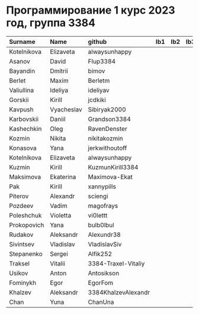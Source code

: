 # Программирование 1 курс 2023 год, группа 3384

| Surname     | Name       | github              | lb1   | lb2   | lb3   | lb4   | cw   |
|:------------|:-----------|:--------------------|:------|:------|:------|:------|:-----|
| Kotelnikova | Elizaveta  | alwaysunhappy       |       |       |       |       |      |
| Asanov      | David      | Flup3384            |       |       |       |       |      |
| Bayandin    | Dmitrii    | bimov               |       |       |       |       |      |
| Berlet      | Maxim      | Berletm             |       |       |       |       |      |
| Valiullina  | Ideliya    | ideliyav            |       |       |       |       |      |
| Gorskii     | Kirill     | jcdkiki             |       |       |       |       |      |
| Kavpush     | Vyacheslav | Sibiryak2000        |       |       |       |       |      |
| Karbovskii  | Daniil     | Grandson3384        |       |       |       |       |      |
| Kashechkin  | Oleg       | RavenDenster        |       |       |       |       |      |
| Kozmin      | Nikita     | nikitakozmin        |       |       |       |       |      |
| Konasova    | Yana       | jerkwithoutoff      |       |       |       |       |      |
| Kotelnikova | Elizaveta  | alwaysunhappy       |       |       |       |       |      |
| Kuzmin      | Kirill     | KuzmunKirill3384    |       |       |       |       |      |
| Maksimova   | Ekaterina  | Maximova-Ekat       |       |       |       |       |      |
| Pak         | Kirill     | xannypills          |       |       |       |       |      |
| Piterov     | Alexandr   | sciengi             |       |       |       |       |      |
| Pozdeev     | Vadim      | magofrays           |       |       |       |       |      |
| Poleshchuk  | Violetta   | vi0lettt            |       |       |       |       |      |
| Prokopovich | Yana       | bulb0lbul           |       |       |       |       |      |
| Rudakov     | Aleksandr  | Alexundr38          |       |       |       |       |      |
| Sivintsev   | Vladislav  | VladislavSiv        |       |       |       |       |      |
| Stepanenko  | Sergei     | Alfik252            |       |       |       |       |      |
| Traksel     | Vitalii    | 3384-Traxel-Vitaliy |       |       |       |       |      |
| Usikov      | Anton      | Antosikson          |       |       |       |       |      |
| Fominykh    | Egor       | EgorFom             |       |       |       |       |      |
| Khalzev     | Aleksandr  | 3384KhalzevAlexandr |       |       |       |       |      |
| Chan        | Yuna       | ChanUna             |       |       |       |       |      |

